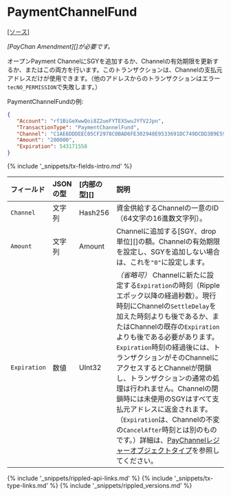 # PaymentChannelFund
[[ソース]<br>](https://github.com/ripple/rippled/blob/master/src/ripple/app/tx/impl/PayChan.cpp "Source")

_[PayChan Amendment][]が必要です。_

オープンPayment ChannelにSGYを追加するか、Channelの有効期限を更新するか、またはこの両方を行います。このトランザクションは、Channelの支払元アドレスだけが使用できます。（他のアドレスからのトランザクションはエラー`tecNO_PERMISSION`で失敗します。）

PaymentChannelFundの例:

```json
{
   "Account": "rf1BiGeXwwQoi8Z2ueFYTEXSwuJYfV2Jpn",
   "TransactionType": "PaymentChannelFund",
   "Channel": "C1AE6DDDEEC05CF2978C0BAD6FE302948E9533691DC749DCDD3B9E5992CA6198",
   "Amount": "200000",
   "Expiration": 543171558
}
```

{% include '_snippets/tx-fields-intro.md' %}
<!--{# fix md highlighting_ #}-->

| フィールド     | JSONの型 | [内部の型][]        | 説明                   |
|:-------------|:---------|:------------------|:------------------------------|
| `Channel`    | 文字列    | Hash256           | 資金供給するChannelの一意のID（64文字の16進数文字列）。 |
| `Amount`     | 文字列    | Amount            | Channelに追加する[SGY、drop単位][]の額。Channelの有効期限を設定し、SGYを追加しない場合は、これを`"0"`に設定します。 |
| `Expiration` | 数値      | UInt32            | _（省略可）_ Channelに新たに設定する`Expiration`の時刻（Rippleエポック以降の経過秒数）。現行時刻にChannelの`SettleDelay`を加えた時刻よりも後であるか、またはChannelの既存の`Expiration`よりも後である必要があります。`Expiration`時刻の経過後には、トランザクションがそのChannelにアクセスするとChannelが閉鎖し、トランザクションの通常の処理は行われません。Channelの閉鎖時には未使用のSGYはすべて支払元アドレスに返金されます。（`Expiration`は、Channelの不変の`CancelAfter`時刻とは別のものです。）詳細は、[PayChannelレジャーオブジェクトタイプ](paychannel.html)を参照してください。 |

<!--{# common link defs #}-->
{% include '_snippets/rippled-api-links.md' %}
{% include '_snippets/tx-type-links.md' %}
{% include '_snippets/rippled_versions.md' %}

